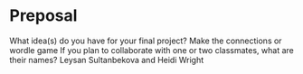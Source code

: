 # Preposal
What idea(s) do you have for your final project?
Make the connections or wordle game
If you plan to collaborate with one or two classmates, what are their names?
Leysan Sultanbekova and Heidi Wright

